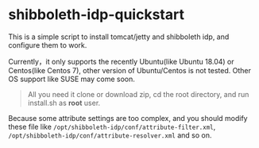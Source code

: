 # shibboleth-idp-quickstart

This is a simple script to install tomcat/jetty and shibboleth idp, and configure them to work.

Currently，it only supports the recently Ubuntu(like Ubuntu 18.04) or Centos(like Centos 7), other version of Ubuntu/Centos is not tested. Other OS support like SUSE may come soon.

> All you need it clone or download zip, cd the root directory, and run install.sh as **root** user.

Because some attribute settings are too complex, and you should modify these file like `/opt/shibboleth-idp/conf/attribute-filter.xml`, `/opt/shibboleth-idp/conf/attribute-resolver.xml` and so on.